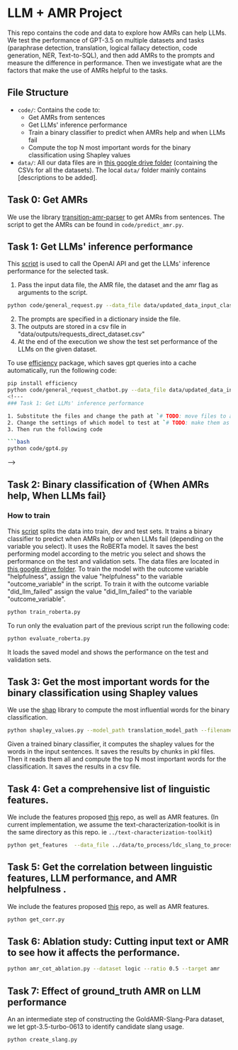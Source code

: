 # LLM + AMR Project

This repo contains the code and data to explore how AMRs can help LLMs. We test the performance of GPT-3.5 on multiple datasets and tasks (paraphrase detection, translation, logical fallacy detection, code generation, NER, Text-to-SQL), and then add AMRs to the prompts and measure the difference in performance. Then we investigate what are the factors that make the use of AMRs helpful to the tasks.


## File Structure

- `code/`: Contains the code to:
    - Get AMRs from sentences
    - Get LLMs' inference performance
    - Train a binary classifier to predict when AMRs help and when LLMs fail
    - Compute the top N most important words for the binary classification using Shapley values
- `data/`: All our data files are in [this google drive folder](https://drive.google.com/drive/folders/1fgjaSuHpt6SfbkolIaT7LUD99BzwdARP?usp=drive_link) (containing the CSVs for all the datasets). The local `data/` folder mainly contains [descriptions to be added].

## Task 0: Get AMRs ###

We use the library [transition-amr-parser](https://github.com/IBM/transition-amr-parser/tree/master) to get AMRs from sentences. The script to get the AMRs can be found in `code/predict_amr.py`. 


## Task 1: Get LLMs' inference performance

This [script](https://github.com/causalNLP/amr/blob/main/code/general_request.py) is used to call the OpenAI API and get the LLMs' inference performance for the selected task.
1. Pass the input data file, the AMR file, the dataset and the amr flag as arguments to the script.

```bash
python code/general_request.py --data_file data/updated_data_input_classifier_input.csv --amr_file data/corrected_amrs.csv --dataset logic --amr_cot
```
2. The prompts are specified in a dictionary inside the file.
3. The outputs are stored in a csv file in "data/outputs/requests_direct_dataset.csv"
4. At the end of the execution we show the test set performance of the LLMs on the given dataset. 

To use [efficiency](https://github.com/zhijing-jin/efficiency/blob/master/README.md) package, which saves gpt queries into a cache automatically, run the following code:
```bash
pip install efficiency
python code/general_request_chatbot.py --data_file data/updated_data_input_classifier_input.csv --amr_file data/corrected_amrs.csv --dataset logic --amr_cot
<!---
### Task 1: Get LLMs' inference performance

1. Substitute the files and change the path at `# TODO: move files to a local path`
2. Change the settings of which model to test at `# TODO: make them as args`
3. Then run the following code

```bash
python code/gpt4.py
```
-->

## Task 2: Binary classification of {When AMRs help, When LLMs fail}

### How to train
This [script](https://github.com/causalNLP/amr/blob/main/code/train_roberta.py) splits the data into train, dev and test sets. It trains a binary classifier to predict when AMRs help or when LLMs fail (depending on the variable you select). It uses the RoBERTa model. It saves the best performing model according to the metric you select and shows the performance on the test and validation sets. The data files are located in [this google drive folder](https://drive.google.com/drive/folders/17pwdiiu7U1oyly8YwMtqCRdu3GBIWT3K). To train the model with the outcome variable "helpfulness", assign the value "helpfulness" to the variable "outcome_variable" in the script. To train it with the outcome variable "did_llm_failed" assign the value "did_llm_failed" to the variable "outcome_variable".

````bash
python train_roberta.py
````
To run only the evaluation part of the previous script run the following code: 
````bash
python evaluate_roberta.py
````
It loads the saved model and shows the performance on the test and validation sets.

## Task 3: Get the most important words for the binary classification using Shapley values
We use the [shap](https://shap.readthedocs.io/en/latest/) library to compute the most influential words for the binary classification. 
 ````bash
python shapley_values.py --model_path translation_model_path --filename data/final_results_trans_corrected.csv --dataset translation --results_path processed/shapley/translation/
````
Given a trained binary classifier, it computes the shapley values for the words in the input sentences. It saves the results by chunks in pkl files. Then it reads them all and compute the top N most important words for the classification. It saves the results in a csv file.

## Task 4: Get a comprehensive list of linguistic features.
We include the features proposed [this](https://github.com/facebookresearch/text_characterization_toolkit) repo, as well as AMR features.
(In current implementation, we assume the text-characterization-toolkit is in the same directory as this repo. ie `../text-characterization-toolkit`)
 ````bash
python get_features  --data_file ../data/to_process/ldc_slang_to_process.csv --dataset ldc_slang --output_file ../data/to_process/ldc_slang_check.csv
````

## Task 5: Get the correlation between linguistic features, LLM performance, and AMR helpfulness .
We include the features proposed [this](https://github.com/facebookresearch/text_characterization_toolkit) repo, as well as AMR features.
 ````bash
python get_corr.py
````


## Task 6: Ablation study: Cutting input text or AMR to see how it affects the performance.
 ````bash
python amr_cot_ablation.py --dataset logic --ratio 0.5 --target amr
````

## Task 7: Effect of ground_truth AMR on LLM performance
An an intermediate step of constructing the GoldAMR-Slang-Para dataset, we let gpt-3.5-turbo-0613 to identify candidate slang usage.
 ````bash
python create_slang.py
````